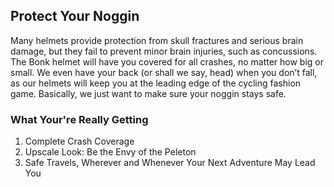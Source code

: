 ## Protect Your Noggin

 Many helmets provide protection from skull fractures and serious brain damage, but they fail to prevent minor brain injuries, such as concussions. The Bonk helmet will have you covered for all crashes, no matter how big or small. We even have your back (or shall we say, head) when you don’t fall, as our helmets will keep you at the leading edge of the cycling fashion game. Basically, we just want to make sure your noggin stays safe.

### What Your're Really Getting
  1. Complete Crash Coverage 
  2. Upscale Look: Be the Envy of the Peleton
  3. Safe Travels, Wherever and Whenever Your Next Adventure May Lead You


